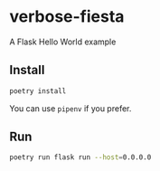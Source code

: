 # verbose-fiesta
A Flask Hello World example

## Install

```bash
poetry install
```

You can use `pipenv` if you prefer.

## Run

```bash
poetry run flask run --host=0.0.0.0
```
